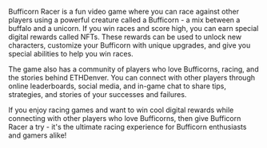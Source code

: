 Bufficorn Racer is a fun video game where you can race against other players using a powerful creature called a Bufficorn - a mix between a buffalo and a unicorn. If you win races and score high, you can earn special digital rewards called NFTs. These rewards can be used to unlock new characters, customize your Bufficorn with unique upgrades, and give you special abilities to help you win races.

The game also has a community of players who love Bufficorns, racing, and the stories behind ETHDenver. You can connect with other players through online leaderboards, social media, and in-game chat to share tips, strategies, and stories of your successes and failures.

If you enjoy racing games and want to win cool digital rewards while connecting with other players who love Bufficorns, then give Bufficorn Racer a try - it's the ultimate racing experience for Bufficorn enthusiasts and gamers alike!
